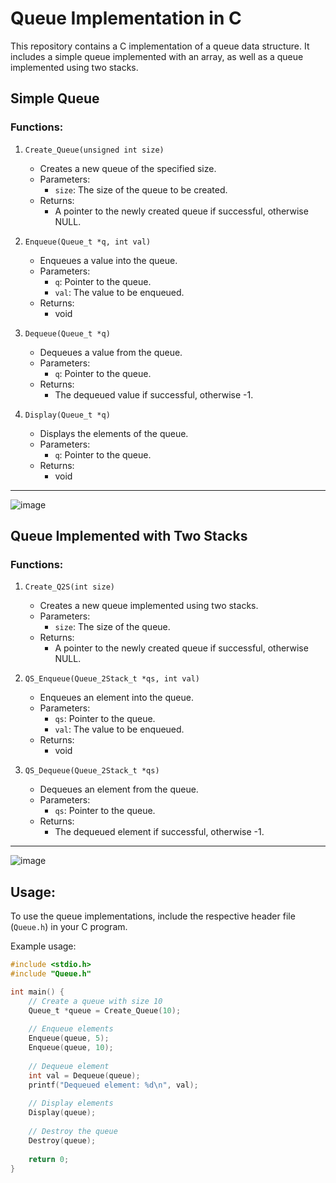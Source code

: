 
# Queue Implementation in C

This repository contains a C implementation of a queue data structure. It includes a simple queue implemented with an array, as well as a queue implemented using two stacks.

## Simple Queue 

### Functions:

1. `Create_Queue(unsigned int size)`
   - Creates a new queue of the specified size.
   - Parameters:
     - `size`: The size of the queue to be created.
   - Returns:
     - A pointer to the newly created queue if successful, otherwise NULL.

2. `Enqueue(Queue_t *q, int val)`
   - Enqueues a value into the queue.
   - Parameters:
     - `q`: Pointer to the queue.
     - `val`: The value to be enqueued.
   - Returns:
     - void

3. `Dequeue(Queue_t *q)`
   - Dequeues a value from the queue.
   - Parameters:
     - `q`: Pointer to the queue.
   - Returns:
     - The dequeued value if successful, otherwise -1.

4. `Display(Queue_t *q)`
   - Displays the elements of the queue.
   - Parameters:
     - `q`: Pointer to the queue.
   - Returns:
     - void
---
![image](https://github.com/NaderMohamed325/IEEE--Task/assets/112278447/2072c060-097e-44ae-80d4-c77421ceb27d)

     

## Queue Implemented with Two Stacks 

### Functions:

1. `Create_Q2S(int size)`
   - Creates a new queue implemented using two stacks.
   - Parameters:
     - `size`: The size of the queue.
   - Returns:
     - A pointer to the newly created queue if successful, otherwise NULL.

2. `QS_Enqueue(Queue_2Stack_t *qs, int val)`
   - Enqueues an element into the queue.
   - Parameters:
     - `qs`: Pointer to the queue.
     - `val`: The value to be enqueued.
   - Returns:
     - void

3. `QS_Dequeue(Queue_2Stack_t *qs)`
   - Dequeues an element from the queue.
   - Parameters:
     - `qs`: Pointer to the queue.
   - Returns:
     - The dequeued element if successful, otherwise -1.

---
![image](https://github.com/NaderMohamed325/IEEE--Task/assets/112278447/7167644d-296e-4e01-96e3-43ba65dbeb67)

## Usage:

To use the queue implementations, include the respective header file (`Queue.h`) in your C program.

Example usage:
```c
#include <stdio.h>
#include "Queue.h"

int main() {
    // Create a queue with size 10
    Queue_t *queue = Create_Queue(10);
    
    // Enqueue elements
    Enqueue(queue, 5);
    Enqueue(queue, 10);
    
    // Dequeue element
    int val = Dequeue(queue);
    printf("Dequeued element: %d\n", val);
    
    // Display elements
    Display(queue);
    
    // Destroy the queue
    Destroy(queue);
    
    return 0;
}
```

